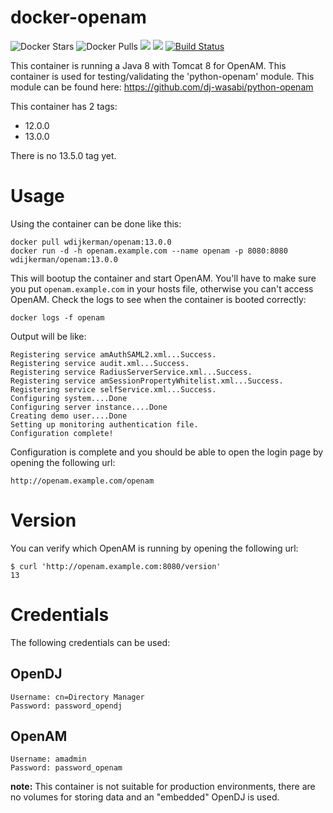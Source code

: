 # docker-openam

![Docker Stars](https://img.shields.io/docker/stars/wdijkerman/openam.svg) ![Docker Pulls](https://img.shields.io/docker/pulls/wdijkerman/openam.svg) [![](https://images.microbadger.com/badges/version/wdijkerman/openam.svg)](http://microbadger.com/images/wdijkerman/openam "Get your own version badge on microbadger.com") [![](https://images.microbadger.com/badges/image/wdijkerman/openam.svg)](http://microbadger.com/images/wdijkerman/openam "Get your own image badge on microbadger.com") [![Build Status](https://travis-ci.org/dj-wasabi/docker-openam.svg?branch=master)](https://travis-ci.org/dj-wasabi/docker-openam) 

This container is running a Java 8 with Tomcat 8 for OpenAM. This container is used for testing/validating the 'python-openam' module. This module can be found here: https://github.com/dj-wasabi/python-openam

This container has 2 tags:
* 12.0.0
* 13.0.0

There is no 13.5.0 tag yet.

# Usage

Using the container can be done like this:

```
docker pull wdijkerman/openam:13.0.0
docker run -d -h openam.example.com --name openam -p 8080:8080 wdijkerman/openam:13.0.0
```

This will bootup the container and start OpenAM. You'll have to make sure you put `openam.example.com` in your hosts file, otherwise you can't access OpenAM.
Check the logs to see when the container is booted correctly:
```
docker logs -f openam
```
Output will be like:
```
Registering service amAuthSAML2.xml...Success.
Registering service audit.xml...Success.
Registering service RadiusServerService.xml...Success.
Registering service amSessionPropertyWhitelist.xml...Success.
Registering service selfService.xml...Success.
Configuring system....Done
Configuring server instance....Done
Creating demo user....Done
Setting up monitoring authentication file.
Configuration complete!
```

Configuration is complete and you should be able to open the login page by opening the following url:
```
http://openam.example.com/openam
```

# Version

You can verify which OpenAM is running by opening the following url:
```
$ curl 'http://openam.example.com:8080/version'
13
```

# Credentials

The following credentials can be used:

## OpenDJ

```
Username: cn=Directory Manager
Password: password_opendj
```

## OpenAM

```
Username: amadmin
Password: password_openam
```

**note:**
This container is not suitable for production environments, there are no volumes for storing data and an "embedded" OpenDJ is used.
